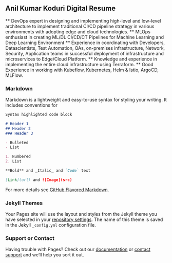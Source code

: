 ## Anil Kumar Koduri Digital Resume

** DevOps expert in designing and implementing high-level and low-level architecture to implement traditional CI/CD pipeline strategy in various environments with adopting edge and cloud technologies.
** MLOps enthusiast in creating ML/DL CI/CD/CT Pipelines for Machine Learning and Deep Learning Environment
** Experience in coordinating with Developers, Datascientists, Test Automation, QAs, on-premises infrastructure, Network, Security, Application teams in successful deployment of infrastructure and microservices to Edge/Cloud Platform.
** Knowledge and experience in implementing the entire cloud infrastructure using Terraform.
** Good Experience in working with Kubeflow, Kubernetes, Helm & Istio, ArgoCD, MLFlow.

### Markdown

Markdown is a lightweight and easy-to-use syntax for styling your writing. It includes conventions for

```markdown
Syntax highlighted code block

# Header 1
## Header 2
### Header 3

- Bulleted
- List

1. Numbered
2. List

**Bold** and _Italic_ and `Code` text

[Link](url) and ![Image](src)
```

For more details see [GitHub Flavored Markdown](https://guides.github.com/features/mastering-markdown/).

### Jekyll Themes

Your Pages site will use the layout and styles from the Jekyll theme you have selected in your [repository settings](https://github.com/kumaranilkoduri/resume-anilkumarkoduri/settings/pages). The name of this theme is saved in the Jekyll `_config.yml` configuration file.

### Support or Contact

Having trouble with Pages? Check out our [documentation](https://docs.github.com/categories/github-pages-basics/) or [contact support](https://support.github.com/contact) and we’ll help you sort it out.
